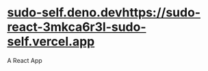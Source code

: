 # [sudo-self.deno.dev](https://sudo-react-3mkca6r3l-sudo-self.vercel.app)https://sudo-react-3mkca6r3l-sudo-self.vercel.app
A React App

